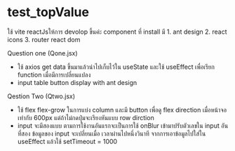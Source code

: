 # test_topValue

ใช้ vite reactJsให้การ devolop ขี้นค่ะ 
component ที่ install มี
    1. ant design
    2. react icons
    3. router react dom 

Question one (Qone.jsx)
- ใช้ axios get data ขึ้นมาแล้วนำไปเก็บไว้ใน useState และใช้ useEffect เพื่อเรียก function เมื่อมีการเปลี่ยนแปลง
- input table button display with ant design


Qestion Two (Qtwo.jsx)
- ใช้ flex flex-grow ในการแบ่ง column และมี button เพื่อดู flex direction เมื่อหน้าจอเท่ากับ 600px แต่ถ้าไม่กดปุ่มจะเรียงหันแบบ row dirction
- input จะมีสองแบบ ตามการใช้งานอันแรกจะเป็นการใช้ onBlur เข้ามาปรับตัวเลขใน input อันที่สอง ข้อมูลของ input จะเปลี่ยนเมื่อ เวลาผ่านไปหนึ่งวินาที จากการเอาข้อมูลไปใส่ใน useEffect แล้วใช้ setTimeout = 1000



